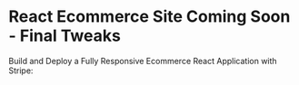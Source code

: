 # React Ecommerce Site Coming Soon - Final Tweaks

Build and Deploy a Fully Responsive Ecommerce React Application with Stripe:  
